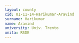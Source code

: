 ```yaml
---
layout: county 
cid: 01-11-14-Harikumar-Aravind
surname: Harikumar
name: Aravind
university: Univ. Trento
unita: RSDE
---
```

